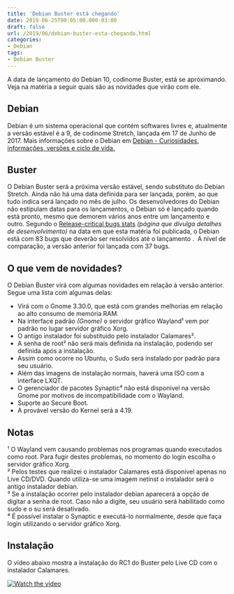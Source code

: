```yaml
---
title: 'Debian Buster está chegando'
date: 2019-06-25T00:05:00.000-03:00
draft: false
url: /2019/06/debian-buster-esta-chegando.html
categories:
- Debian
tags: 
- Debian Buster
---
```


A data de lançamento do Debian 10, codinome Buster, está se aproximando. Veja na matéria a seguir quais são as novidades que virão com ele.  

<!--more-->

## Debian

Debian é um sistema operacional que contém softwares livres e, atualmente a versão estável é a 9, de codinome Stretch, lançada em 17 de Junho de 2017. Mais informações sobre o Debian em [Debian - Curiosidades, informações, versões e ciclo de vida.](https://info.wsouza.com.br/2019/07/debian-curiosidades-informacoes-suas-versoes-e-ciclo-de-vida.html)  
  

## Buster

O Debian Buster será a próxima versão estável, sendo substituto do Debian Stretch. Ainda não há uma data definida para ser lançada, porém, ao que tudo indica será lançado no mês de julho. Os desenvolvedores do Debian não estipulam datas para os lançamentos, o Debian só é lançado quando está pronto, mesmo que demorem vários anos entre um lançamento e outro. Segundo o [Release-critical bugs stats](https://bugs.debian.org/release-critical/) _(página que divulga detalhes de desenvolvimento)_ na data em que esta matéria foi publicada, o Debian está com 83 bugs que deverão ser resolvidos até o lançamento .  A nível de comparação, a versão anterior foi lançada com 37 bugs.  
  

## O que vem de novidades?

O Debian Buster virá com algumas novidades em relação à versão anterior. Segue uma lista com algumas delas:  

*   Virá com o Gnome 3.30.0, que está com grandes melhorias em relação ao alto consumo de memória RAM.
*   Na interface padrão _(Gnome)_ o servidor gráfico Wayland¹ vem por padrão no lugar servidor gráfico Xorg.
*   O antigo instalador foi substituído pelo instalador Calamares².
*   A senha de root² não será mais definida na instalação, podendo ser definida após a instalação.
*   Assim como ocorre no Ubuntu, o Sudo será instalado por padrão para seu usuário.
*   Além das imagens de instalação normais, haverá uma ISO com a interface LXQT.
*   O gerenciador de pacotes Synaptic⁴ não está disponível na versão Gnome por motivos de incompatibilidade com o Wayland.
*   Suporte ao Secure Boot.
*   A provável versão do Kernel será a 4.19.

## Notas

¹ O Wayland vem causando problemas nos programas quando executados como root. Para fugir destes problemas, no momento do login escolha o servidor gráfico Xorg.  
² Pelos testes que realizei o instalador Calamares está disponível apenas no Live CD/DVD. Quando utiliza-se uma imagem netinst o instalador será o antigo instalador debian.  
³ Se a instalação ocorrer pelo instalador debian aparecerá a opção de digitar a senha de root. Caso não a digite, seu usuário será habilitado como sudo e o su será desativado.  
⁴ É possível instalar o Synaptic e executá-lo normalmente, desde que faça login utilizando o servidor gráfico Xorg.  
  

## Instalação

O vídeo abaixo mostra a instalação do RC1 do Buster pelo Live CD com o instalador Calamares.

[![Watch the video](https://img.youtube.com/vi/oAB1n4K-7sk.jpg)](https://www.youtube.com/embed/oAB1n4K-7sk)
